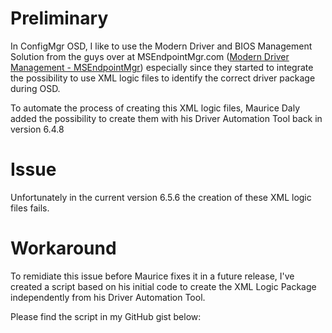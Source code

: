 # Preliminary

In ConfigMgr OSD, I like to use the Modern Driver and BIOS Management Solution from the guys over at MSEndpointMgr.com ([Modern Driver Management - MSEndpointMgr](https://msendpointmgr.com/modern-driver-management/)) especially since they started to integrate the possibility to use XML logic files to identify the correct driver package during OSD.

To automate the process of creating this XML logic files, Maurice Daly added the possibility to create them with his Driver Automation Tool back in version 6.4.8
<br>

# Issue

Unfortunately in the current version 6.5.6 the creation of these XML logic files fails.
<br>

# Workaround

To remidiate this issue before Maurice fixes it in a future release, I've created a script based on his initial code to create the XML Logic Package independently from his Driver Automation Tool.

Please find the script in my GitHub gist below:

<script src="https://gist.github.com/woerndlit/992eb29916cb4f7f4e7819172232cb4b.js"></script>